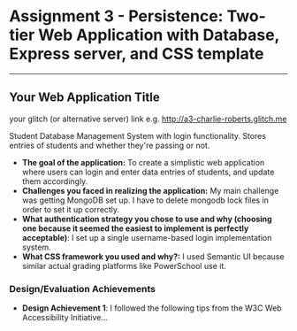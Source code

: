 Assignment 3 - Persistence: Two-tier Web Application with Database, Express server, and CSS template
===

---

## Your Web Application Title

your glitch (or alternative server) link e.g. http://a3-charlie-roberts.glitch.me

Student Database Management System with login functionality. Stores entries of students and whether they're passing or not.

- **The goal of the application:** To create a simplistic web application where users can login and enter data entries of students, and update them accordingly.
- **Challenges you faced in realizing the application:** My main challenge was getting MongoDB set up. I have to delete mongodb lock files in order to set it up correctly.
- **What authentication strategy you chose to use and why (choosing one because it seemed the easiest to implement is perfectly acceptable)**: I set up a single username-based login implementation system.
- **What CSS framework you used and why?:** I used Semantic UI because similar actual grading platforms like PowerSchool use it.


### Design/Evaluation Achievements
- **Design Achievement 1**: I followed the following tips from the W3C Web Accessibility Initiative...